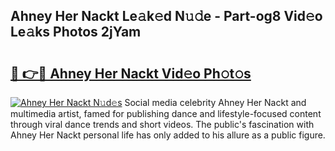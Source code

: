 ## Ahney Her Nackt Le𝚊k𝚎d N𝚞𝚍e - Part-og8 Vid𝚎o Le𝚊ks Photos 2jYam

# <h2><a href="http://fb510r7.evod.top/?m=Ahney+Her+Nackt">🔗 👉🔴 Ahney Her Nackt Vid𝚎o Ph𝚘t𝚘s</a></h2>

[![Ahney Her Nackt N𝚞d𝚎s](https://i.imgur.com/8V9OHl7.gif)](http://fb510r7.evod.top/?m=Ahney+Her+Nackt)
Social media celebrity Ahney Her Nackt and multimedia artist, famed for publishing dance and lifestyle-focused content through viral dance trends and short videos. The public's fascination with Ahney Her Nackt personal life has only added to his allure as a public figure. 
